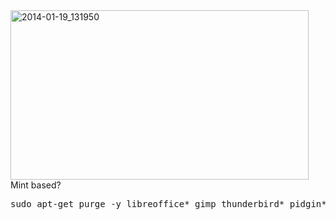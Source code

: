 <img src="https://icompile.eladkarako.com/_uploads/2014/01/2014-01-19_131950.gif" alt="2014-01-19_131950" width="477" height="271" class="alignnone size-full wp-image-982" />
<!--more-->
Mint based?
<pre>sudo apt-get purge -y libreoffice* gimp thunderbird* pidgin* xchat transmission* totem*</pre>
